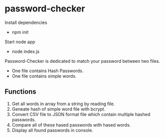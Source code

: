 # password-checker

Install dependencies
  - npm init
  
Start node app
  - node index.js

Password-Checker is dedicated to match your password between two files.
  - One file contains Hash Passwords.
  - One file contains simple words.

## Functions
  1. Get all words in array from a string by reading file.
  2. Geneate hash of simple word file with bcrypt.
  3. Convert CSV file to JSON format file which contain multiple hashed passwords.
  4. Compare all of these hased passwords with hased words.
  5. Display all found passwords in console.
